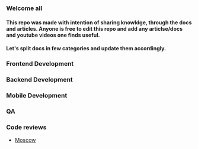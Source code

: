 ### Welcome all

#### This repo was made with intention of sharing knowldge, through the docs and articles. Anyone is free to edit this repo and add any articlse/docs and youtube videos one finds useful.

#### Let's split docs in few categories and update them accordingly.


### Frontend Development


### Backend Development


### Mobile Development

### QA

### Code reviews

- [Moscow](https://dev.to/allthecode/moscow-the-best-code-review-technique-you-re-not-using-2b0e)